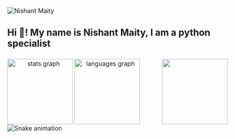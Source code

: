 ![Nishant Maity](https://github.com/user-attachments/assets/c2d53634-aeef-469c-858c-43c83b66127e)



  
<h2 align="left">Hi 👋! My name is Nishant Maity, I am a python specialist</h2>


###

<div align="center">
  <img align="left" src="https://github-readme-stats.vercel.app/api?username=nishant43s&hide_title=false&hide_rank=false&show_icons=true&include_all_commits=true&count_private=true&disable_animations=false&theme=dracula&locale=en&hide_border=false" height="150" alt="stats graph"  />

  <img align="left" src="https://github-readme-stats.vercel.app/api/top-langs?username=nishant43s&locale=en&hide_title=false&layout=compact&card_width=320&langs_count=5&theme=dracula&hide_border=false" height="150" alt="languages graph"  />
</div>

###

<img align="right" height="150" src="https://i.imgflip.com/65efzo.gif"  />

###



<img src="https://raw.githubusercontent.com/nishant43s/nishant43s/output/snake.svg" alt="Snake animation" />

###
